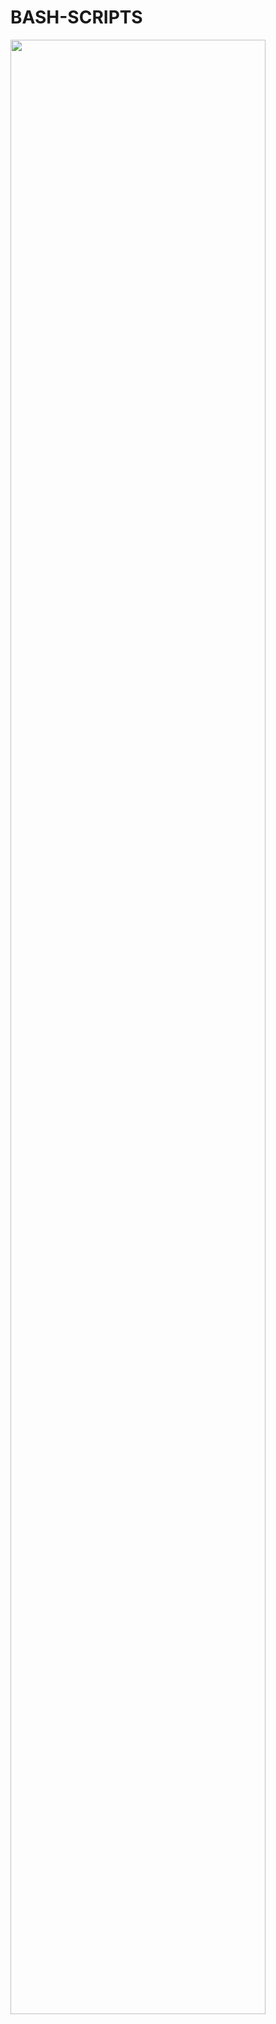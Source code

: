 # BASH-SCRIPTS
<img src="https://upload.wikimedia.org/wikipedia/commons/thumb/8/82/Gnu-bash-logo.svg/1280px-Gnu-bash-logo.svg.png" width="90%" height="" align=center alt="">

